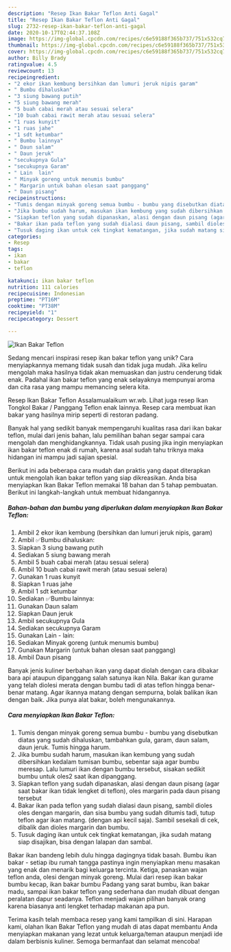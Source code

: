 ```yaml
---
description: "Resep Ikan Bakar Teflon Anti Gagal"
title: "Resep Ikan Bakar Teflon Anti Gagal"
slug: 2732-resep-ikan-bakar-teflon-anti-gagal
date: 2020-10-17T02:44:37.108Z
image: https://img-global.cpcdn.com/recipes/c6e59188f365b737/751x532cq70/ikan-bakar-teflon-foto-resep-utama.jpg
thumbnail: https://img-global.cpcdn.com/recipes/c6e59188f365b737/751x532cq70/ikan-bakar-teflon-foto-resep-utama.jpg
cover: https://img-global.cpcdn.com/recipes/c6e59188f365b737/751x532cq70/ikan-bakar-teflon-foto-resep-utama.jpg
author: Billy Brady
ratingvalue: 4.5
reviewcount: 13
recipeingredient:
- "2 ekor ikan kembung bersihkan dan lumuri jeruk nipis garam"
- " Bumbu dihaluskan"
- "3 siung bawang putih"
- "5 siung bawang merah"
- "5 buah cabai merah atau sesuai selera"
- "10 buah cabai rawit merah atau sesuai selera"
- "1 ruas kunyit"
- "1 ruas jahe"
- "1 sdt ketumbar"
- " Bumbu lainnya"
- " Daun salam"
- " Daun jeruk"
- "secukupnya Gula"
- "secukupnya Garam"
- " Lain  lain"
- " Minyak goreng untuk menumis bumbu"
- " Margarin untuk bahan olesan saat panggang"
- " Daun pisang"
recipeinstructions:
- "Tumis dengan minyak goreng semua bumbu - bumbu yang disebutkan diatas yang sudah dihaluskan, tambahkan gula, garam, daun salam, daun jeruk. Tumis hingga harum."
- "Jika bumbu sudah harum, masukan ikan kembung yang sudah dibersihkan kedalam tumisan bumbu, sebentar saja agar bumbu meresap. Lalu lumuri ikan dengan bumbu tersebut, sisakan sedikit bumbu untuk oles2 saat ikan dipanggang."
- "Siapkan teflon yang sudah dipanaskan, alasi dengan daun pisang (agar saat bakar ikan tidak lengket di teflon), oles margarin pada daun pisang tersebut"
- "Bakar ikan pada teflon yang sudah dialasi daun pisang, sambil dioles oles dengan margarin, dan sisa bumbu yang sudah ditumis tadi, tutup teflon agar ikan matang. (dengan api kecil saja). Sambil sesekali di cek, dibalik dan dioles margarin dan bumbu."
- "Tusuk daging ikan untuk cek tingkat kematangan, jika sudah matang siap disajikan, bisa dengan lalapan dan sambal."
categories:
- Resep
tags:
- ikan
- bakar
- teflon

katakunci: ikan bakar teflon 
nutrition: 111 calories
recipecuisine: Indonesian
preptime: "PT16M"
cooktime: "PT38M"
recipeyield: "1"
recipecategory: Dessert

---
```



![Ikan Bakar Teflon](https://img-global.cpcdn.com/recipes/c6e59188f365b737/751x532cq70/ikan-bakar-teflon-foto-resep-utama.jpg)

Sedang mencari inspirasi resep ikan bakar teflon yang unik? Cara menyiapkannya memang tidak susah dan tidak juga mudah. Jika keliru mengolah maka hasilnya tidak akan memuaskan dan justru cenderung tidak enak. Padahal ikan bakar teflon yang enak selayaknya mempunyai aroma dan cita rasa yang mampu memancing selera kita.

Resep Ikan Bakar Teflon Assalamualaikum wr.wb. Lihat juga resep Ikan Tongkol Bakar / Panggang Teflon enak lainnya. Resep cara membuat ikan bakar yang hasilnya mirip seperti di restoran padang.

Banyak hal yang sedikit banyak mempengaruhi kualitas rasa dari ikan bakar teflon, mulai dari jenis bahan, lalu pemilihan bahan segar sampai cara mengolah dan menghidangkannya. Tidak usah pusing jika ingin menyiapkan ikan bakar teflon enak di rumah, karena asal sudah tahu triknya maka hidangan ini mampu jadi sajian spesial.


Berikut ini ada beberapa cara mudah dan praktis yang dapat diterapkan untuk mengolah ikan bakar teflon yang siap dikreasikan. Anda bisa menyiapkan Ikan Bakar Teflon memakai 18 bahan dan 5 tahap pembuatan. Berikut ini langkah-langkah untuk membuat hidangannya.

<!--inarticleads1-->

##### Bahan-bahan dan bumbu yang diperlukan dalam menyiapkan Ikan Bakar Teflon:

1. Ambil 2 ekor ikan kembung (bersihkan dan lumuri jeruk nipis, garam)
1. Ambil  ✅Bumbu dihaluskan:
1. Siapkan 3 siung bawang putih
1. Sediakan 5 siung bawang merah
1. Ambil 5 buah cabai merah (atau sesuai selera)
1. Ambil 10 buah cabai rawit merah (atau sesuai selera)
1. Gunakan 1 ruas kunyit
1. Siapkan 1 ruas jahe
1. Ambil 1 sdt ketumbar
1. Sediakan  ✅Bumbu lainnya:
1. Gunakan  Daun salam
1. Siapkan  Daun jeruk
1. Ambil secukupnya Gula
1. Sediakan secukupnya Garam
1. Gunakan  Lain - lain:
1. Sediakan  Minyak goreng (untuk menumis bumbu)
1. Gunakan  Margarin (untuk bahan olesan saat panggang)
1. Ambil  Daun pisang


Banyak jenis kuliner berbahan ikan yang dapat diolah dengan cara dibakar bara api ataupun dipanggang salah satunya ikan Nila. Bakar ikan gurame yang telah diolesi merata dengan bumbu tadi di atas teflon hingga benar-benar matang. Agar ikannya matang dengan sempurna, bolak balikan ikan dengan baik. Jika punya alat bakar, boleh mengunakannya. 

<!--inarticleads2-->

##### Cara menyiapkan Ikan Bakar Teflon:

1. Tumis dengan minyak goreng semua bumbu - bumbu yang disebutkan diatas yang sudah dihaluskan, tambahkan gula, garam, daun salam, daun jeruk. Tumis hingga harum.
1. Jika bumbu sudah harum, masukan ikan kembung yang sudah dibersihkan kedalam tumisan bumbu, sebentar saja agar bumbu meresap. Lalu lumuri ikan dengan bumbu tersebut, sisakan sedikit bumbu untuk oles2 saat ikan dipanggang.
1. Siapkan teflon yang sudah dipanaskan, alasi dengan daun pisang (agar saat bakar ikan tidak lengket di teflon), oles margarin pada daun pisang tersebut
1. Bakar ikan pada teflon yang sudah dialasi daun pisang, sambil dioles oles dengan margarin, dan sisa bumbu yang sudah ditumis tadi, tutup teflon agar ikan matang. (dengan api kecil saja). Sambil sesekali di cek, dibalik dan dioles margarin dan bumbu.
1. Tusuk daging ikan untuk cek tingkat kematangan, jika sudah matang siap disajikan, bisa dengan lalapan dan sambal.


Bakar ikan bandeng lebih dulu hingga dagingnya tidak basah. Bumbu ikan bakar - setiap ibu rumah tangga pastinya ingin menyiapkan menu masakan yang enak dan menarik bagi keluarga tercinta. Ketiga, panaskan wajan teflon anda, olesi dengan minyak goreng. Mulai dari resep ikan bakar bumbu kecap, ikan bakar bumbu Padang yang sarat bumbu, ikan bakar madu, sampai ikan bakar teflon yang sederhana dan mudah dibuat dengan peralatan dapur seadanya. Teflon menjadi wajan pilihan banyak orang karena biasanya anti lengket terhadap makanan apa pun. 

Terima kasih telah membaca resep yang kami tampilkan di sini. Harapan kami, olahan Ikan Bakar Teflon yang mudah di atas dapat membantu Anda menyiapkan makanan yang lezat untuk keluarga/teman ataupun menjadi ide dalam berbisnis kuliner. Semoga bermanfaat dan selamat mencoba!
